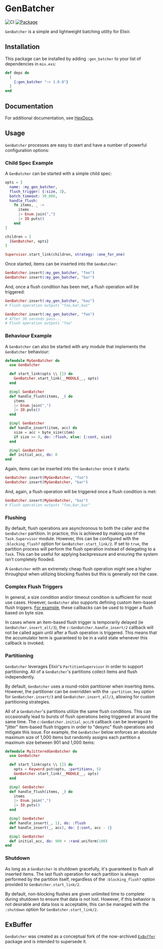 # GenBatcher

![CI](https://github.com/gdwoolbert3/gen_batcher/actions/workflows/ci.yml/badge.svg)
[![Package](https://img.shields.io/hexpm/v/gen_batcher.svg)](https://hex.pm/packages/gen_batcher)

`GenBatcher` is a simple and lightweight batching utility for Elixir.

## Installation

This package can be installed by adding `:gen_batcher` to your list of
dependencies in `mix.exs`:

```elixir
def deps do
  [
    {:gen_batcher "~> 1.0.0"}
  ]
end
```

## Documentation

For additional documentation, see [HexDocs](https://hexdocs.pm/gen_batcher/readme.html).

## Usage

`GenBatcher` processes are easy to start and have a number of powerful
configuration options:

### Child Spec Example

A `GenBatcher` can be started with a simple child spec:

```elixir
opts = [
  name: :my_gen_batcher,
  flush_trigger: {:size, 3},
  batch_timeout: 30_000,
  handle_flush:
    fn items, _ ->
      items
      |> Enum.join(",")
      |> IO.puts()
    end
]

children = [
  {GenBatcher, opts}
]

Supervisor.start_link(children, strategy: :one_for_one)
```

Once started, items can be inserted into the `GenBatcher`:

```elixir
GenBatcher.insert(:my_gen_batcher, "foo")
GenBatcher.insert(:my_gen_batcher, "bar")
```

And, once a flush condition has been met, a flush operation will be triggered:

```elixir
GenBatcher.insert(:my_gen_batcher, "baz")
# Flush operation outputs "foo,bar,baz"

GenBatcher.insert(:my_gen_batcher, "foo")
# After 30 seconds pass...
# Flush operation outputs "foo"
```

### Behaviour Example

A `GenBatcher` can also be started with any module that implements the
`GenBatcher` behaviour:

```elixir
defmodule MyGenBatcher do
  use GenBatcher

  def start_link(opts \\ []) do
    GenBatcher.start_link(__MODULE__, opts)
  end

  @impl GenBatcher
  def handle_flush(items, _) do
    items
    |> Enum.join(",")
    |> IO.puts()
  end

  @impl GenBatcher
  def handle_insert(item, acc) do
    size = acc + byte_size(item)
    if size >= 9, do: :flush, else: {:cont, size}
  end

  @impl GenBatcher
  def initial_acc, do: 0
end
```

Again, items can be inserted into the `GenBatcher` once it starts:

```elixir
GenBatcher.insert(MyGenBatcher, "foo")
GenBatcher.insert(MyGenBatcher, "bar")
```

And, again, a flush operation will be triggered once a flush condition is met:

```elixir
GenBatcher.insert(MyGenBatcher, "baz")
# Flush operation outputs "foo,bar,baz"
```

### Flushing

By default, flush operations are asynchronous to both the caller and the
`GenBatcher` partition. In practice, this is achieved by making use of the
`Task.Supervisor` module. However, this can be configured with the
`:blocking_flush?` option for `GenBatcher.start_link/2`. If set to `true`, the
partition process will perform the flush operation instead of delegating to a
`Task`. This can be useful for applying backpressure and ensuring the system
isn't completely flooded.

A `GenBatcher` with an extremely cheap flush operation _might_ see a higher
throughput when utilizing blocking flushes but this is generally not the case.

### Complex Flush Triggers

In general, a size condition and/or timeout condition is sufficient for most use
cases. However, `GenBatcher` also supports defining custom item-based flush
triggers. [For example](#behaviour-example), these callbacks can be used to
trigger a flush based on byte size.

In cases where an item-based flush trigger is temporarily delayed (ie
`GenBatcher.insert_all/3`), the `c:GenBatcher.handle_insert/2` callback will not
be called again until after a flush operation is triggered. This means that the
accumulator term is guaranteed to be in a valid state whenever this callback is
invoked.

### Partitioning

`GenBatcher` leverages Elixir's `PartitionSupervisor` in order to support
partitioning. All of a `GenBatcher`'s partitions collect items and flush
independently.

By default, `GenBatcher` uses a round-robin partitioner when inserting items.
However, the partitioner can be overridden with the `:partition_key` option for
`GenBatcher.insert/3` and `GenBatcher.insert_all/3`, allowing for custom
partitioning strategies.

All of a `GenBatcher`'s partitions utilize the same flush conditions. This can
occasionally lead to bursts of flush operations being triggered at around the
same time. The `c:GenBatcher.initial_acc/0` callback can be leveraged to
"jitter" item-based flush triggers in order to "desync" flush operations and
mitigate this issue. For example, the `GenBatcher` below enforces an absolute
maximum size of 1,000 items but randomly assigns each partition a maximum size
between 901 and 1,000 items:

```elixir
defmodule MyJitteredGenBatcher do
  use GenBatcher

  def start_link(opts \\ []) do
    opts = Keyword.put(opts, :partitions, 5)
    GenBatcher.start_link(__MODULE__, opts)
  end

  @impl GenBatcher
  def handle_flush(items, _) do
    items
    |> Enum.join(",")
    |> IO.puts()
  end

  @impl GenBatcher
  def handle_insert(_, 1), do: :flush
  def handle_insert(_, acc), do: {:cont, acc - 1}

  @impl GenBatcher
  def initial_acc, do: 900 + :rand.uniform(100)
end
```

### Shutdown

As long as a `GenBatcher` is shutdown gracefully, it's guaranteed to flush all
inserted items. The last flush operation for each partition is always performed
by the partition itself, regardless of the `:blocking_flush?` option provided to
`GenBatcher.start_link/2`.

By default, non-blocking flushes are given unlimited time to complete during
shutdown to ensure that data is not lost. However, if this behavior is not
desirable and data loss is acceptable, this can be managed with the `:shutdown`
option for `GenBatcher.start_link/2`.

## ExBuffer

`GenBatcher` was created as a conceptual fork of the now-archived
[`ExBuffer`](https://hexdocs.pm/ex_buffer/readme.html) package and is intended
to supersede it.
